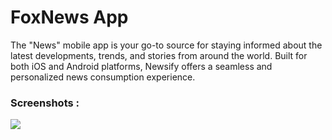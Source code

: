 # FoxNews App
 
The "News" mobile app is your go-to source for staying informed about the latest developments, trends, and stories from around the world. Built for both iOS and Android platforms, Newsify offers a seamless and personalized news consumption experience.

### Screenshots :

<img src="https://i.ibb.co/86Wf8XW/Your-paragraph-text-4.png">
